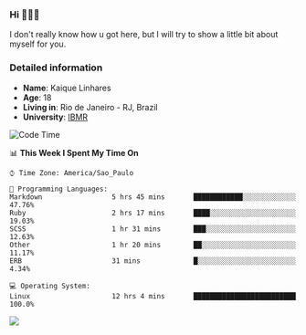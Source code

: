 ### Hi 🙋🏽‍♂️

I don't really know how u got here, but I will try to show a little bit about myself for you.

### Detailed information

* **Name**: Kaique Linhares
* **Age**: 18
* **Living in**: Rio  de Janeiro - RJ, Brazil
* **University**: [IBMR](https://www.ibmr.br/)

<!--START_SECTION:waka-->
![Code Time](http://img.shields.io/badge/Code%20Time-0%20secs-blue)

📊 **This Week I Spent My Time On** 

```text
⌚︎ Time Zone: America/Sao_Paulo

💬 Programming Languages: 
Markdown                 5 hrs 45 mins       ████████████░░░░░░░░░░░░░   47.76% 
Ruby                     2 hrs 17 mins       ████░░░░░░░░░░░░░░░░░░░░░   19.03% 
SCSS                     1 hr 31 mins        ███░░░░░░░░░░░░░░░░░░░░░░   12.63% 
Other                    1 hr 20 mins        ██░░░░░░░░░░░░░░░░░░░░░░░   11.17% 
ERB                      31 mins             █░░░░░░░░░░░░░░░░░░░░░░░░   4.34%

💻 Operating System: 
Linux                    12 hrs 4 mins       █████████████████████████   100.0%

```


<!--END_SECTION:waka-->

<a href="https://www.linkedin.com/in/kaique-linhares-25a840208/"  target="_blank"><img src="https://img.shields.io/badge/-LinkedIn-%230077B5?style=for-the-badge&logo=linkedin&logoColor=white" target="_blank"></a>
